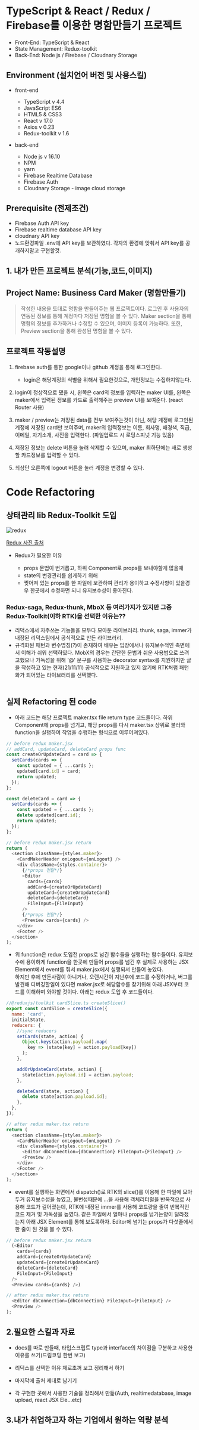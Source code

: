 # TypeScript & React / Redux / Firebase를 이용한 명함만들기 프로젝트

- Front-End: TypeScript & React
- State Management: Redux-toolkit
- Back-End: Node js / Firebase / Cloudnary Storage

## Environment (설치언어 버전 및 사용스킬)

- front-end

  - TypeScript v 4.4
  - JavaScript ES6
  - HTML5 & CSS3
  - React v 17.0
  - Axios v 0.23
  - Redux-toolkit v 1.6

- back-end

  - Node js v 16.10
  - NPM
  - yarn
  - Firebase Realtime Database
  - Firebase Auth
  - Cloudnary Storage - image cloud storage

## Prerequisite (전제조건)

- Firebase Auth API key
- Firebase realtime database API key
- cloudnary API key
- 노드환경파일 .env에 API key를 보관하였다. 각자의 환경에 맞춰서 API key를 공개하지말고 구현할것.

## 1. 내가 만든 프로젝트 분석(기능,코드,이미지)

## Project Name: Business Card Maker (명함만들기)

> 작성한 내용을 토대로 명함을 만들어주는 웹 프로젝트이다. 로그인 후 사용자의 연동된 정보를 통해 계정마다 저장된 명함을 볼 수 있다. Maker section을 통해 명함의 정보를 추가하거나 수정할 수 있으며, 이미지 등록이 가능하다. 또한, Preview section을 통해 완성된 명함을 볼 수 있다.

## 프로젝트 작동설명

1. firebase auth를 통한 google이나 github 계정을 통해 로그인한다.

   - login은 해당계정의 식별을 위해서 필요한것으로, 개인정보는 수집하지않는다.

2. login이 정상적으로 됐을 시, 왼쪽은 card의 정보를 입력하는 maker UI를, 왼쪽은 maker에서 입력된 정보를 카드로 출력해주는 preview UI를 보여준다. (react Router 사용)

3. maker / preview는 저장된 data를 전부 보여주는것이 아닌, 해당 계정에 로그인된 계정에 저장된 card만 보여주며, maker의 입력정보는 이름, 회사명, 배경색, 직급, 이메일, 자기소개, 사진을 입력한다. (파일업로드 시 로딩스피넛 기능 있음)

4. 저장된 정보는 delete 버튼을 눌러 삭제할 수 있으며, maker 최하단에는 새로 생성할 카드정보를 입력할 수 있다.

5. 최상단 오른쪽에 logout 버튼을 눌러 계정을 변경할 수 있다.

# Code Refactoring

## 상태관리 lib Redux-Toolkit 도입

![redux](https://img1.daumcdn.net/thumb/R1280x0/?scode=mtistory2&fname=https%3A%2F%2Fblog.kakaocdn.net%2Fdn%2FbJBsnR%2FbtrkvJeN6JL%2F0AhOXGQQSulW9ECnvl6YQK%2Fimg.png)

[Redux 사진 출처](https://www.slideshare.net/binhqdgmail/006-react-redux-framework)

- Redux가 필요한 이유

  - props 문법이 번거롭고, 하위 Component로 props를 보내야할게 많을때
  - state의 변경관리를 쉽게하기 위해
  - 찢어져 있는 props를 한 파일에 보관하여 관리가 용이하고 수정사항이 있을경우 한곳에서 수정하면 되니 유지보수성이 좋아진다.

### Redux-saga, Redux-thunk, MboX 등 여러가지가 있지만 그중 Redux-Toolkit(이하 RTK)을 선택한 이유는??

- 리덕스에서 자주쓰는 기능들을 모두다 모아둔 라이브러리. thunk, saga, immer가 내장된 리덕스팀에서 공식적으로 만든 라이브러리.
- 규격화된 패턴과 변수명칭(?)이 존재하여 배우는 입장에서나 유지보수적인 측면에서 이해가 쉬워 선택하였다. MobX의 경우는 간단한 문법과 쉬운 사용법으로 쓰려고했으나 가독성을 위해 '@' 문구를 사용하는 decorator syntax를 지원하지만 글을 작성하고 있는 현재(21/11/11) 공식적으로 지원하고 있지 않기에 RTK처럼 패턴화가 되어있는 라이브러리를 선택했다.
  <br>
  <br>

## 실제 Refactoring 된 code

- 아래 코드는 해당 프로젝트 maker.tsx file return type 코드들이다. 하위 Component에 props를 넘기고, 해당 props를 다시 maker.tsx 상위로 불러와 function을 실행하여 작업을 수행하는 형식으로 이루어져있다.

```javascript
// before redux maker.jsx
// addCard, updateCard, deleteCard props func
const createOrUpdateCard = card => {
  setCards(cards => {
    const updated = { ...cards };
    updated[card.id] = card;
    return updated;
  });
};

const deleteCard = card => {
  setCards(cards => {
    const updated = { ...cards };
    delete updated[card.id];
    return updated;
  });
};

// before redux maker.jsx return
return (
  <section className={styles.maker}>
    <CardMakerHeader onLogout={onLogout} />
    <div className={styles.container}>
      {/*props 전달*/}
      <Editor
        cards={cards}
        addCard={createOrUpdateCard}
        updateCard={createOrUpdateCard}
        deleteCard={deleteCard}
        FileInput={FileInput}
      />
      {/*props 전달*/}
      <Preview cards={cards} />
    </div>
    <Footer />
  </section>
);
```

- 위 function은 redux 도입전 props로 넘긴 함수들을 실행하는 함수들이다. 유지보수에 용이하게 function을 한곳에 만들어 props를 넘긴 후 실제로 사용하는 JSX Element에서 event를 줘서 maker.jsx에서 실행되서 만들어 놓았다.<br>
  하지만 후에 만든사람이 아니거나, 오랜시간이 지난후에 코드를 수정하거나, 버그를 발견해 디버깅할일이 있다면 maker.jsx로 해당함수를 찾기위해 아래 JSX부터 코드를 이해하며 와야할 것이다. 아래는 redux 도입 후 코드들이다.

```javascript
//@reduxjs/toolkit cardSlice.ts createSlice()
export const cardSlice = createSlice({
  name: 'card',
  initialState,
  reducers: {
    //sync reducers
    setCards(state, action) {
      Object.keys(action.payload).map(
        key => (state[key] = action.payload[key])
      );
    },

    addOrUpdateCard(state, action) {
      state[action.payload.id] = action.payload;
    },

    deleteCard(state, action) {
      delete state[action.payload.id];
    },
  },
});

// after redux maker.tsx return
return (
  <section className={styles.maker}>
    <CardMakerHeader onLogout={onLogout} />
    <div className={styles.container}>
      <Editor dbConnection={dbConnection} FileInput={FileInput} />
      <Preview />
    </div>
    <Footer />
  </section>
);
```

- event를 실행하는 화면에서 dispatch()로 RTK의 slice()를 이용해 한 파일에 모아두거 유지보수성을 높였고, 불변성때문에 ...을 사용해 객체리터럴을 반복적으로 사용해 코드가 길어졌는데, RTK에 내장된 immer를 사용해 코드량을 줄여 반복적인 코드 제거 및 가독성을 높였다. 같은 파일에서 얼마나 props를 넘기는양이 달라졌는지 아래 JSX Element를 통해 보도록하자. Editor에 넘기는 props가 다섯줄에서 한 줄이 된 것을 볼 수 있다.

```javascript
// before redux maker.jsx return
  (<Editor
    cards={cards}
    addCard={createOrUpdateCard}
    updateCard={createOrUpdateCard}
    deleteCard={deleteCard}
    FileInput={FileInput}
  />
  <Preview cards={cards} />)

// after redux maker.tsx return
  <Editor dbConnection={dbConnection} FileInput={FileInput} />
  <Preview />
);
```

## 2.필요한 스킬과 자료

- docs를 따로 만들때, 타입스크립트 type과 interface의 차이점을 구분하고 사용한 이유를 쓰기(드림코딩 한번 보고)

- 리덕스를 선택한 이유 제로초꺼 보고 정리해서 하기

- 마지막에 출처 제대로 남기기

- 각 구현한 곳에서 사용한 기술을 정리해서 만듦(Auth, realtimedatabase, image upload, react JSX Ele...etc)

## 3.내가 취업하고자 하는 기업에서 원하는 역량 분석
